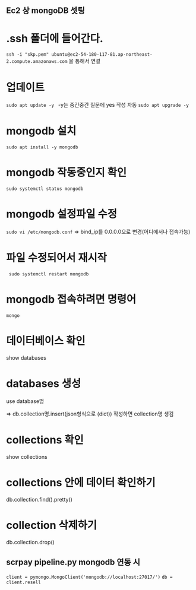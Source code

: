 ## Ec2 상 mongoDB 셋팅
# .ssh 폴더에 들어간다.
``` ssh -i "skp.pem" ubuntu@ec2-54-180-117-81.ap-northeast-2.compute.amazonaws.com ``` 을 통해서 연결

# 업데이트
```sudo apt update -y ``` -y는 중간중간 질문에 yes 작성 자동
``` sudo apt upgrade -y  ```

# mongodb 설치
``` sudo apt install -y mongodb ```

# mongodb 작동중인지 확인
``` sudo systemctl status mongodb ```

# mongodb 설정파일 수정
``` sudo vi /etc/mongodb.conf ```
=> bind_ip를 0.0.0.0으로 변경(어디에서나 접속가능)

# 파일 수정되어서 재시작
``` sudo systemctl restart mongodb```

# mongodb 접속하려면 명령어
``` mongo ``` 

# 데이터베이스 확인
show databases

# databases 생성
use database명

=> db.collection명.insert(json형식으로 (dict)) 작성하면 collection명 생김

# collections 확인
show collections

# collections 안에 데이터 확인하기
db.collection.find().pretty()

# collection 삭제하기
db.collection.drop()

## scrpay pipeline.py mongodb 연동 시 

``` client = pymongo.MongoClient('mongodb://localhost:27017/') ```
``` db = client.resell ``` 


